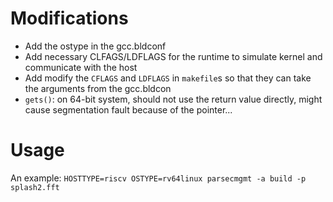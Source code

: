 # Modifications
- Add the ostype in the gcc.bldconf
- Add necessary CLFAGS/LDFLAGS for the runtime to simulate kernel and communicate with the host
- Add modify the `CFLAGS` and `LDFLAGS` in `makefile`s so that they can take the arguments from the gcc.bldcon
- `gets()`: on 64-bit system, should not use the return value directly, might cause segmentation fault because of the pointer...


# Usage
An example:
`HOSTTYPE=riscv OSTYPE=rv64linux parsecmgmt -a build -p splash2.fft`
